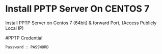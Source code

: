 # Install PPTP Server On CENTOS 7
Install PPTP Server on Centos 7 (64bit) &amp; forward Port, (Access Publicly Local IP)

#PPTP Credential
```username : USERNAME
Password : PASSWORD
```
